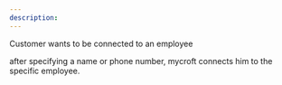 ```yaml
---
description: 
---
```

Customer wants to be connected to an employee

after specifying a name or phone number, mycroft connects him to the specific employee.
